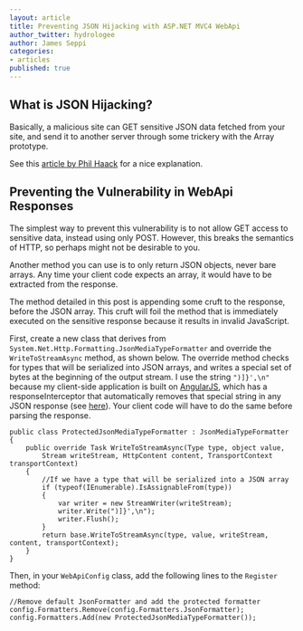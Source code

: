 ```yaml
---
layout: article
title: Preventing JSON Hijacking with ASP.NET MVC4 WebApi
author_twitter: hydrologee
author: James Seppi
categories:
- articles
published: true
---
```


## What is JSON Hijacking?

Basically, a malicious site can GET sensitive JSON data fetched from your site, and send it to another
server through some trickery with the Array prototype.

See this [article by Phil Haack](http://haacked.com/archive/2008/11/20/anatomy-of-a-subtle-json-vulnerability.aspx)
for a nice explanation.

## Preventing the Vulnerability in WebApi Responses

The simplest way to prevent this vulnerability is to not allow GET access to sensitive data, 
instead using only POST. However, this breaks the semantics of HTTP, so perhaps might not
be desirable to you.

Another method you can use is to only return JSON objects, never bare arrays. 
Any time your client code expects an array, it would have to be extracted from the response. 

The method detailed in this post is appending some cruft to the response, before the JSON array.
This cruft will foil the method that is immediately executed on the sensitive response because
it results in invalid JavaScript.

First, create a new class that derives from `System.Net.Http.Formatting.JsonMediaTypeFormatter`
and override the `WriteToStreamAsync` method, as shown below. The override method
checks for types that will be serialized into JSON arrays, and writes a special set of bytes
at the beginning of the output stream. I use the string `")]}',\n"` because my client-side application
is built on [AngularJS](http://angularjs.org), which has a responseInterceptor that automatically 
removes that special string in any JSON response (see [here](http://docs.angularjs.org/api/ng.$http#jsonvulnerabilityprotection)). Your client code will have to do the same before parsing the response.

    public class ProtectedJsonMediaTypeFormatter : JsonMediaTypeFormatter
    {
        public override Task WriteToStreamAsync(Type type, object value, 
            Stream writeStream, HttpContent content, TransportContext transportContext)
        {
            //If we have a type that will be serialized into a JSON array
            if (typeof(IEnumerable).IsAssignableFrom(type))
            {
                var writer = new StreamWriter(writeStream);
                writer.Write(")]}',\n");
                writer.Flush();
            }
            return base.WriteToStreamAsync(type, value, writeStream, content, transportContext);
        }
    }


Then, in your `WebApiConfig` class, add the following lines to the `Register` method: 

    //Remove default JsonFormatter and add the protected formatter
    config.Formatters.Remove(config.Formatters.JsonFormatter);
    config.Formatters.Add(new ProtectedJsonMediaTypeFormatter());